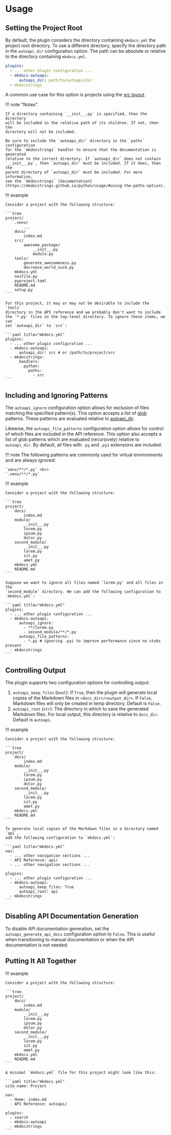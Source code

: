 # Usage

## Setting the Project Root

By default, the plugin considers the directory containing `mkdocs.yml` the
project root directory. To use a different directory, specify the directory
path in the `autoapi_dir` configuration option. The path can be absolute or
relative to the directory containing `mkdocs.yml`.

```yaml
plugins:
  - ... other plugin configuration ...
  - mkdocs-autoapi:
      autoapi_dir: path/to/autoapi/dir
  - mkdocstrings
```

A common use case for this option is projects using the
[src layout](https://packaging.python.org/en/latest/discussions/src-layout-vs-flat-layout/).

!!! note "Notes"

    If a directory containing `__init__.py` is specified, then the directory
    will be included in the relative path of its children. If not, then the
    directory will not be included.

    Be sure to include the `autoapi_dir` directory in the `paths` configuration
    for the `mkdocstrings` handler to ensure that the documentation is generated
    relative to the correct directory. If `autoapi_dir` does not contain
    `__init__.py`, then `autoapi_dir` must be included. If it does, then the
    parent directory of `autoapi_dir` must be included. For more information,
    see the `mkdocstrings` [documentation](https://mkdocstrings.github.io/python/usage/#using-the-paths-option).

!!! example

    Consider a project with the following structure:

    ```tree
    project/
        .venv/
            ...
        docs/
            index.md
        src/
            awesome_package/
                __init__.py
                module.py
        tools/
            generate_awesomeness.py
            decrease_world_suck.py
        mkdocs.yml
        noxfile.py
        pyproject.toml
        README.md
        setup.py
    ```

    For this project, it may or may not be desirable to include the `tools`
    directory in the API reference and we probably don't want to include
    the `*.py` files in the top-level directory. To ignore these items, we can
    set `autoapi_dir` to `src`:

    ```yaml title="mkdocs.yml"
    plugins:
      - ... other plugin configuration ...
      - mkdocs-autoapi:
          autoapi_dir: src # or /path/to/project/src
      - mkdocstrings:
          handlers:
            python:
              paths:
                - src
    ```

## Including and Ignoring Patterns

The `autoapi_ignore` configuration option allows for exclusion of files matching
the specified pattern(s). This option accepts a list of [glob](https://man7.org/linux/man-pages/man7/glob.7.html)
patterns. These patterns are evaluated relative to
[autoapi_dir](#setting-the-project-root).

Likewise, the `autoapi_file_patterns` configuration option allows for control of
which files are included in the API reference. This option also accepts a list
of glob patterns which are evaluated (recursively) relative to `autoapi_dir`. By
default, all files with `.py` and `.pyi` extensions are included.

!!! note
    The following patterns are commonly used for virtual environments and are
    always ignored:

    `venv/**/*.py` <br>
    `.venv/**/*.py`

!!! example

    Consider a project with the following structure:

    ```tree
    project/
        docs/
            index.md
        module/
            __init__.py
            lorem.py
            ipsum.py
            dolor.py
        second_module/
            __init__.py
            lorem.py
            sit.py
            amet.py
        mkdocs.yml
        README.md
    ```

    Suppose we want to ignore all files named `lorem.py` and all files in the
    `second_module` directory. We can add the following configuration to
    `mkdocs.yml`:

    ```yaml title="mkdocs.yml"
    plugins:
      - ... other plugin configuration ...
      - mkdocs-autoapi:
          autoapi_ignore:
            - **/lorem.py
            - second_module/**/*.py
          autoapi_file_patterns:
            - *.py # ignoring .pyi to improve performance since no stubs present
      - mkdocstrings
    ```

## Controlling Output

The plugin supports two configuration options for
controlling output:

1. `autoapi_keep_files` (`bool`): If `True`, then the plugin will generate local
    copies of the Markdown files in `<docs_dir>/<output_dir>`. If `False`,
    Markdown files will only be created in temp directory. Default is `False`.
2. `autoapi_root` (`str`): The directory in which to save the generated Markdown
   files. For local output, this directory is relative to `docs_dir`. Default
   is `autoapi`.

!!! example

    Consider a project with the following structure:

    ```tree
    project/
        docs/
            index.md
        module/
            __init__.py
            lorem.py
            ipsum.py
            dolor.py
        second_module/
            __init__.py
            lorem.py
            sit.py
            amet.py
        mkdocs.yml
        README.md
    ```

    To generate local copies of the Markdown files in a directory named `api`,
    add the following configuration to `mkdocs.yml`:

    ```yaml title="mkdocs.yml"
    nav:
      - ... other navigation sections ...
      - API Reference: api/
      - ... other navigation sections ...

    plugins:
      - ... other plugin configuration ...
      - mkdocs-autoapi:
          autoapi_keep_files: True
          autoapi_root: api
      - mkdocstrings
    ```

## Disabling API Documentation Generation

To disable API documentation generation, set the `autoapi_generate_api_docs`
configuration option to `False`. This is useful when transitioning to manual
documentation or when the API documentation is not needed.


## Putting It All Together

!!! example

    Consider a project with the following structure:

    ```tree
    project/
        docs/
            index.md
        module/
            __init__.py
            lorem.py
            ipsum.py
            dolor.py
        second_module/
            __init__.py
            lorem.py
            sit.py
            amet.py
        mkdocs.yml
        README.md
    ```

    A minimal `mkdocs.yml` file for this project might look like this:

    ```yaml title="mkdocs.yml"
    site_name: Project

    nav:
      - Home: index.md
      - API Reference: autoapi/

    plugins:
      - search
      - mkdocs-autoapi
      - mkdocstrings
    ```
